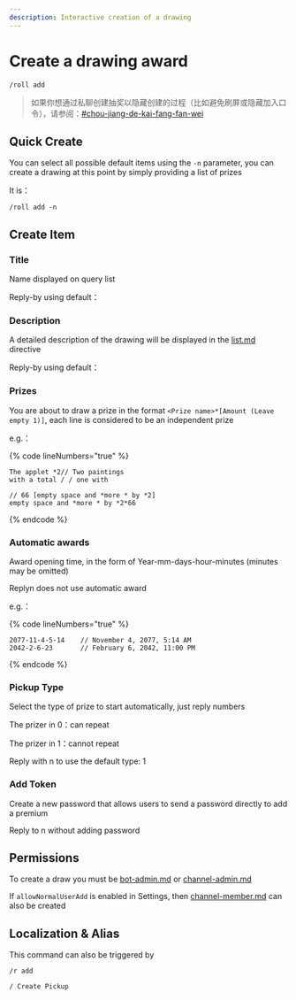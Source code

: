 ```yaml
---
description: Interactive creation of a drawing
---
```


# Create a drawing award

```
/roll add
```

> 如果你想通过私聊创建抽奖以隐藏创建的过程（比如避免刷屏或隐藏加入口令），请参阅：[#chou-jiang-de-kai-fang-fan-wei](overview.md#chou-jiang-de-kai-fang-fan-wei "mention")

## Quick Create

You can select all possible default items using the `-n` parameter, you can create a drawing at this point by simply providing a list of prizes

It is：

```
/roll add -n
```

## Create Item

### Title

Name displayed on query list

Reply-by using default：<Username>

### Description

A detailed description of the drawing will be displayed in the [list.md](list.md "mention") directive

Reply-by using default：<Username>

### Prizes

You are about to draw a prize in the format `<Prize name>*[Amount (Leave empty 1)]`, each line is considered to be an independent prize

e.g.：

{% code lineNumbers="true" %}

```
The applet *2// Two paintings
with a total / / one with

// 66 [empty space and *more * by *2]
empty space and *more * by *2*66
```

{% endcode %}

### Automatic awards

Award opening time, in the form of Year-mm-days-hour-minutes (minutes may be omitted)

Replyn does not use automatic award

e.g.：

{% code lineNumbers="true" %}

```
2077-11-4-5-14    // November 4, 2077, 5:14 AM
2042-2-6-23       // February 6, 2042, 11:00 PM
```

{% endcode %}

### Pickup Type

Select the type of prize to start automatically, just reply numbers

The prizer in 0：can repeat

The prizer in 1：cannot repeat

Reply with n to use the default type: 1

### Add Token

Create a new password that allows users to send a password directly to add a premium

Reply to n without adding password

## Permissions

To create a draw you must be [bot-admin.md](../permission/bot-admin.md "mention") or [channel-admin.md](../permission/channel-admin.md "mention")

If `allowNormalUserAdd` is enabled in Settings, then [channel-member.md](../permission/channel-member.md "mention") can also be created

## Localization & Alias

This command can also be triggered by

```
/r add

/ Create Pickup
```
